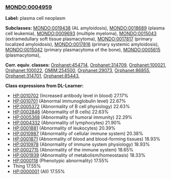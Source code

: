 
### [MONDO:0004959](http://purl.obolibrary.org/obo/MONDO_0004959)
**Label:** plasma cell neoplasm

**Subclasses:** [MONDO:0019438](http://purl.obolibrary.org/obo/MONDO_0019438) (AL amyloidosis), [MONDO:0018689](http://purl.obolibrary.org/obo/MONDO_0018689) (plasma cell leukemia), [MONDO:0009693](http://purl.obolibrary.org/obo/MONDO_0009693) (multiple myeloma), [MONDO:0015043](http://purl.obolibrary.org/obo/MONDO_0015043) (extramedullary soft tissue plasmacytoma), [MONDO:0017817](http://purl.obolibrary.org/obo/MONDO_0017817) (primary localized amyloidosis), [MONDO:0017816](http://purl.obolibrary.org/obo/MONDO_0017816) (primary systemic amyloidosis), [MONDO:0015042](http://purl.obolibrary.org/obo/MONDO_0015042) (primary plasmacytoma of the bone), [MONDO:0005615](http://purl.obolibrary.org/obo/MONDO_0005615) (plasmacytoma), 

**Corr. equiv. classes:** [Orphanet:454714](http://www.orpha.net/ORDO/Orphanet_454714), [Orphanet:314709](http://www.orpha.net/ORDO/Orphanet_314709), [Orphanet:100021](http://www.orpha.net/ORDO/Orphanet_100021), [Orphanet:100022](http://www.orpha.net/ORDO/Orphanet_100022), [OMIM:254500](http://purl.obolibrary.org/obo/OMIM_254500), [Orphanet:29073](http://www.orpha.net/ORDO/Orphanet_29073), [Orphanet:86855](http://www.orpha.net/ORDO/Orphanet_86855), [Orphanet:314701](http://www.orpha.net/ORDO/Orphanet_314701), [Orphanet:85443](http://www.orpha.net/ORDO/Orphanet_85443), 

**Class expressions from DL-Learner:**

- [HP:0010702](http://purl.obolibrary.org/obo/HP_0010702) (Increased antibody level in blood) 27.17%
- [HP:0010701](http://purl.obolibrary.org/obo/HP_0010701) (Abnormal immunoglobulin level) 22.67%
- [HP:0005372](http://purl.obolibrary.org/obo/HP_0005372) (Abnormality of B cell physiology) 22.63%
- [HP:0002846](http://purl.obolibrary.org/obo/HP_0002846) (Abnormality of B cells) 22.63%
- [HP:0005368](http://purl.obolibrary.org/obo/HP_0005368) (Abnormality of humoral immunity) 22.29%
- [HP:0004332](http://purl.obolibrary.org/obo/HP_0004332) (Abnormality of lymphocytes) 21.90%
- [HP:0001881](http://purl.obolibrary.org/obo/HP_0001881) (Abnormality of leukocytes) 20.39%
- [HP:0010987](http://purl.obolibrary.org/obo/HP_0010987) (Abnormality of cellular immune system) 20.38%
- [HP:0001871](http://purl.obolibrary.org/obo/HP_0001871) (Abnormality of blood and blood-forming tissues) 18.93%
- [HP:0010978](http://purl.obolibrary.org/obo/HP_0010978) (Abnormality of immune system physiology) 18.93%
- [HP:0002715](http://purl.obolibrary.org/obo/HP_0002715) (Abnormality of the immune system) 18.65%
- [HP:0001939](http://purl.obolibrary.org/obo/HP_0001939) (Abnormality of metabolism/homeostasis) 18.33%
- [HP:0000118](http://purl.obolibrary.org/obo/HP_0000118) (Phenotypic abnormality) 17.55%
- Thing 17.55%
- [HP:0000001](http://purl.obolibrary.org/obo/HP_0000001) (All) 17.55%


